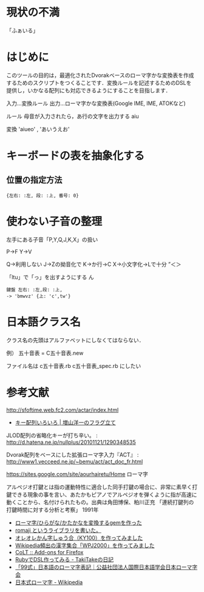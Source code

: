 # 現状の不満

「ふぁいる」

# はじめに
このツールの目的は，最適化されたDvorakベースのローマ字かな変換表を作成
するためのスクリプトをつくることです．変換ルールを記述するためのDSLを
提供し，いかなる配列にも対応できるようにすることを目指します．

入力…変換ルール
出力…ローマ字かな変換表(Google IME, IME, ATOKなど)

ルール
母音が入力されたら，あ行の文字を出力する
aiu

変換 'aiueo' , 'あいうえお'

# キーボードの表を抽象化する

## 位置の指定方法
```
{左右: :左, 段: :上, 番号: 0}
```

# 使わない子音の整理

左手にある子音「P,Y,Q,J,K,X」の扱い

P->F
Y->V

Q->利用しない
J->Zの拗音化で
K->か行->C
X->小文字化->Lで十分
”＜＞

「ltu」で「っ」を出すようにする
ん

```
鍵盤 左右: :左,段: :上,
-> 'bmwvz' {上: 'c',tw'}
```

# 日本語クラス名

クラス名の先頭はアルファベットにしなくてはならない．

例）
  五十音表 = C五十音表.new

ファイル名は
  c五十音表.rb
  c五十音表_spec.rb
にしたい


# 参考文献

http://sfoftime.web.fc2.com/actar/index.html

* [キー配列いろいろ | 増山洋一のフラグ立て](http://novelgames.blog3.fc2.com/blog-entry-26.html)

JLOD配列の省略化キーが打ち辛い。
: http://d.hatena.ne.jp/nullplus/20101121/1290348535

Dvorak配列をベースにした拡張ローマ字入力『ACT』
: http://www1.vecceed.ne.jp/~bemu/act/act_doc_fr.html

https://sites.google.com/site/aourhairetu/Home
ローマ字

アルペジオ打鍵とは指の運動特性に適合した同手打鍵の場合に、非常に素早く打鍵できる現象の事を言い、あたかもピアノでアルペジオを弾くように指が高速に動くことから、名付けられたもの。出典は角田博保、粕川正充 「連続打鍵列の打鍵時間に対する分析と考察」 1991年

* [ローマ字/ひらがな/かたかなを変換するgemを作った](http://mkdir.g.hatena.ne.jp/ymrl/20110407/1302163124)
* [romaji というライブラリを書いた。](http://makimoto.hatenablog.com/entry/2012/04/07/225741)
* [オレオレかん字しゅう合（KY100）を作ってみました](http://d.hatena.ne.jp/keita_yamaguchi/20080619/1213848566)
* [Wikipedia頻出の漢字集合「WPJ2000」を作ってみました](http://d.hatena.ne.jp/keita_yamaguchi/20080619/1213869551)
* [CoLT :: Add-ons for Firefox](https://addons.mozilla.org/ja/firefox/addon/colt/)
* [RubyでDSL作ってみる - TakiTakeの日記](http://takitake.hatenablog.com/entry/2013/05/03/235622)
* [「99式」日本語のローマ字表記｜公益社団法人国際日本語学会日本ローマ字会](http://roomazi.org/99/details.html)
* [日本式ローマ字 - Wikipedia](https://ja.wikipedia.org/wiki/%E6%97%A5%E6%9C%AC%E5%BC%8F%E3%83%AD%E3%83%BC%E3%83%9E%E5%AD%97)
